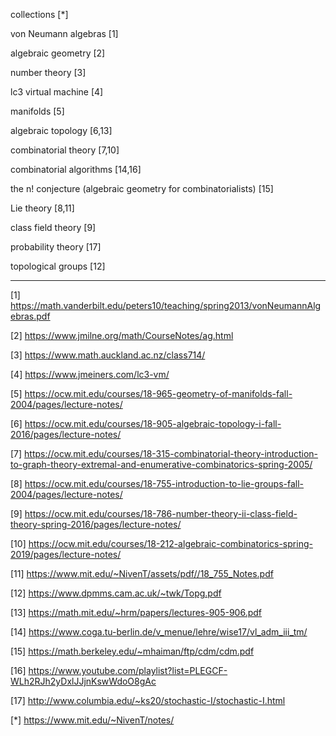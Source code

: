 collections [*]

von Neumann algebras [1]

algebraic geometry [2]

number theory [3]

lc3 virtual machine [4]

manifolds [5]

algebraic topology [6,13]

combinatorial theory [7,10]

combinatorial algorithms [14,16]

the n! conjecture (algebraic geometry for combinatorialists) [15]

Lie theory [8,11]

class field theory [9]

probability theory [17]

topological groups [12]

-----
[1] https://math.vanderbilt.edu/peters10/teaching/spring2013/vonNeumannAlgebras.pdf

[2] https://www.jmilne.org/math/CourseNotes/ag.html

[3] https://www.math.auckland.ac.nz/class714/

[4] https://www.jmeiners.com/lc3-vm/

[5] https://ocw.mit.edu/courses/18-965-geometry-of-manifolds-fall-2004/pages/lecture-notes/

[6] https://ocw.mit.edu/courses/18-905-algebraic-topology-i-fall-2016/pages/lecture-notes/

[7] https://ocw.mit.edu/courses/18-315-combinatorial-theory-introduction-to-graph-theory-extremal-and-enumerative-combinatorics-spring-2005/

[8] https://ocw.mit.edu/courses/18-755-introduction-to-lie-groups-fall-2004/pages/lecture-notes/

[9] https://ocw.mit.edu/courses/18-786-number-theory-ii-class-field-theory-spring-2016/pages/lecture-notes/

[10] https://ocw.mit.edu/courses/18-212-algebraic-combinatorics-spring-2019/pages/lecture-notes/

[11] https://www.mit.edu/~NivenT/assets/pdf//18_755_Notes.pdf

[12] https://www.dpmms.cam.ac.uk/~twk/Topg.pdf

[13] https://math.mit.edu/~hrm/papers/lectures-905-906.pdf

[14] https://www.coga.tu-berlin.de/v_menue/lehre/wise17/vl_adm_iii_tm/

[15] https://math.berkeley.edu/~mhaiman/ftp/cdm/cdm.pdf

[16] https://www.youtube.com/playlist?list=PLEGCF-WLh2RJh2yDxlJJjnKswWdoO8gAc

[17] http://www.columbia.edu/~ks20/stochastic-I/stochastic-I.html

[*] https://www.mit.edu/~NivenT/notes/

